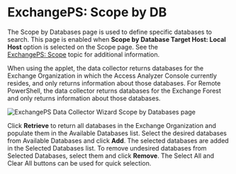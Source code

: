 # ExchangePS: Scope by DB

The Scope by Databases page is used to define specific databases to search. This page is enabled when __Scope by Database Target Host: Local Host__ option is selected on the Scope page. See the [ExchangePS: Scope](/docs/accessanalyzer/accessanalyzer/enterpriseauditor/admin/datacollector/exchangeps/scope.md) topic for additional information.

When using the applet, the data collector returns databases for the Exchange Organization in which the Access Analyzer Console currently resides, and only returns information about those databases. For Remote PowerShell, the data collector returns databases for the Exchange Forest and only returns information about those databases.

![ExchangePS Data Collector Wizard Scope by Databases page](/img/product_docs/accessanalyzer/accessanalyzer/enterpriseauditor/admin/datacollector/exchangeps/scopedatabases.png)

Click __Retrieve__ to return all databases in the Exchange Organization and populate them in the Available Databases list. Select the desired databases from Available Databases and click __Add__. The selected databases are added in the Selected Databases list. To remove undesired databases from Selected Databases, select them and click __Remove__. The Select All and Clear All buttons can be used for quick selection.
